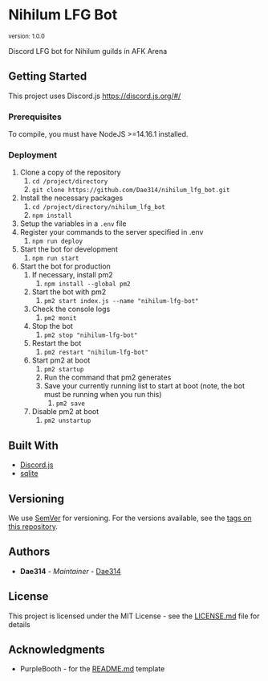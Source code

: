 # Nihilum LFG Bot
<sup>version: 1.0.0</sup>

Discord LFG bot for Nihilum guilds in AFK Arena

## Getting Started

This project uses Discord.js https://discord.js.org/#/

### Prerequisites

To compile, you must have NodeJS >=14.16.1 installed.

### Deployment

1. Clone a copy of the repository
	1. `cd /project/directory`
	1. `git clone https://github.com/Dae314/nihilum_lfg_bot.git`
1. Install the necessary packages
	1. `cd /project/directory/nihilum_lfg_bot`
	1. `npm install`
1. Setup the variables in a `.env` file
1. Register your commands to the server specified in .env
	1. `npm run deploy`
1. Start the bot for development
	1. `npm run start`
1. Start the bot for production
	1. If necessary, install pm2
		1. `npm install --global pm2`
	1. Start the bot with pm2
		1. `pm2 start index.js --name "nihilum-lfg-bot"`
	1. Check the console logs
		1. `pm2 monit`
	1. Stop the bot
		1. `pm2 stop "nihilum-lfg-bot"`
	1. Restart the bot
		1. `pm2 restart "nihilum-lfg-bot"`
	1. Start pm2 at boot
		1. `pm2 startup`
		1. Run the command that pm2 generates
		1. Save your currently running list to start at boot (note, the bot must be running when you run this)
			1. `pm2 save`
	1. Disable pm2 at boot
		1. `pm2 unstartup`

## Built With

* [Discord.js](https://discord.js.org/#/)
* [sqlite](https://www.npmjs.com/package/sqlite3)

## Versioning

We use [SemVer](http://semver.org/) for versioning. For the versions available, see the [tags on this repository](https://github.com/Dae314/nihilum_lfg_bot/tags). 

## Authors

* **Dae314** - *Maintainer* - [Dae314](https://github.com/Dae314)

## License

This project is licensed under the MIT License - see the [LICENSE.md](LICENSE.md) file for details

## Acknowledgments

* PurpleBooth - for the [README.md](https://gist.github.com/PurpleBooth/109311bb0361f32d87a2) template
